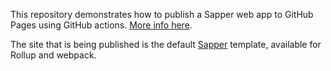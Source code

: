 This repository demonstrates how to publish a Sapper web app to GitHub Pages using GitHub actions. [More info here](https://gavinr.com/svelte-sapper-github-pages-actions/). 

The site that is being published is the default [Sapper](https://github.com/sveltejs/sapper) template, available for Rollup and webpack.
